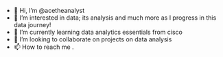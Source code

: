 - 👋 Hi, I’m @acetheanalyst
- 👀 I’m interested in data; its analysis and much more as I progress in this data journey!
- 🌱 I’m currently learning data analytics essentials from cisco
- 💞️ I’m looking to collaborate on projects on data analysis
- 📫 How to reach me .

<!---
acetheanalyst/acetheanalyst is a ✨ special ✨ repository because its `README.md` (this file) appears on your GitHub profile.
You can click the Preview link to take a look at your changes.
--->

